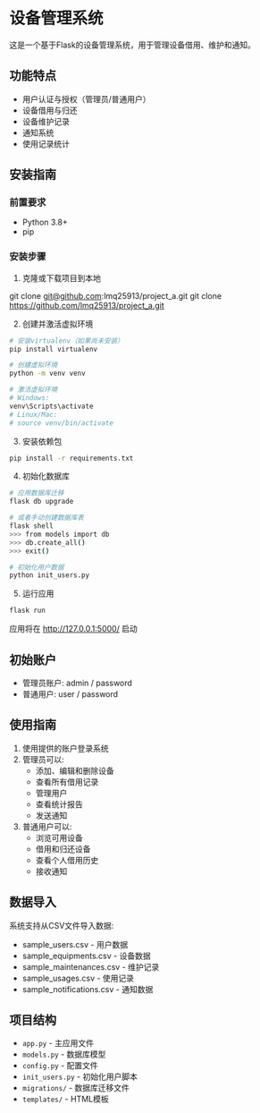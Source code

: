 # 设备管理系统

这是一个基于Flask的设备管理系统，用于管理设备借用、维护和通知。

## 功能特点

- 用户认证与授权（管理员/普通用户）
- 设备借用与归还
- 设备维护记录
- 通知系统
- 使用记录统计

## 安装指南

### 前置要求

- Python 3.8+
- pip

### 安装步骤

1. 克隆或下载项目到本地

git clone git@github.com:lmq25913/project_a.git
git clone https://github.com/lmq25913/project_a.git

2. 创建并激活虚拟环境

```bash
# 安装virtualenv（如果尚未安装）
pip install virtualenv

# 创建虚拟环境
python -m venv venv

# 激活虚拟环境
# Windows:
venv\Scripts\activate
# Linux/Mac:
# source venv/bin/activate
```

3. 安装依赖包

```bash
pip install -r requirements.txt
```

4. 初始化数据库

```bash
# 应用数据库迁移
flask db upgrade

# 或者手动创建数据库表
flask shell
>>> from models import db
>>> db.create_all()
>>> exit()

# 初始化用户数据
python init_users.py
```

5. 运行应用

```bash
flask run
```

应用将在 http://127.0.0.1:5000/ 启动

## 初始账户

- 管理员账户: admin / password
- 普通用户: user / password

## 使用指南

1. 使用提供的账户登录系统
2. 管理员可以:
   - 添加、编辑和删除设备
   - 查看所有借用记录
   - 管理用户
   - 查看统计报告
   - 发送通知
3. 普通用户可以:
   - 浏览可用设备
   - 借用和归还设备
   - 查看个人借用历史
   - 接收通知

## 数据导入

系统支持从CSV文件导入数据:
- sample_users.csv - 用户数据
- sample_equipments.csv - 设备数据
- sample_maintenances.csv - 维护记录
- sample_usages.csv - 使用记录
- sample_notifications.csv - 通知数据

## 项目结构

- `app.py` - 主应用文件
- `models.py` - 数据库模型
- `config.py` - 配置文件
- `init_users.py` - 初始化用户脚本
- `migrations/` - 数据库迁移文件
- `templates/` - HTML模板 